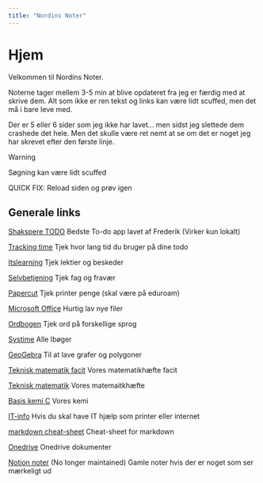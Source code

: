 ```yaml
---
title: "Nordins Noter"
---
```

# Hjem
Velkommen til Nordins Noter.


Noterne tager mellem 3-5 min at blive opdateret fra jeg er færdig med at skrive dem.
Alt som ikke er ren tekst og links kan være lidt scuffed, men det må i bare leve med.

Der er 5 eller 6 sider som jeg ikke har lavet... men sidst jeg slettede dem crashede det hele.
Men det skulle være ret nemt at se om det er noget jeg har skrevet efter den første linje.

>[!warning]
>Søgning kan være lidt scuffed
>
>QUICK FIX: Reload siden og prøv igen
>

## Generale links
[Shakspere TODO](file:///C:/Users/Nordin/OneDrive/School/Shakspere%20To-Do%20v1.0/shakspere.html) Bedste To-do app lavet af Frederik (Virker kun lokalt)

[Tracking time](https://pro.trackingtime.co/#/hours) Tjek hvor lang tid du bruger på dine todo

[Itslearning](https://aarhustech.itslearning.com/main.aspx?TextURL=CourseCards) Tjek lektier og beskeder

[Selvbetjening](https://selvbetjening.aarhustech.dk/loggedin/default.aspx) Tjek fag og fravær

[Papercut](https://papercut.aarhustech.dk:9192/app) Tjek printer penge (skal være på eduroam)

[Microsoft Office](https://www.office.com/?auth=1) Hurtig lav nye filer

[Ordbogen](https://www.ordbogen.com/en/) Tjek ord på forskellige sprog

[Systime](https://konto.systime.dk/index.php?id=494) Alle Ibøger

[GeoGebra](https://www.geogebra.org/classic?lang=en) Til at lave grafer og polygoner

[Teknisk matematik facit](https://tstaarhustech-my.sharepoint.com/personal/mka_aarhustech_dk/_layouts/15/onedrive.aspx?FolderCTID=0x0120000AA418455CCACB408C46F74A43B8136B&id=%2Fpersonal%2Fmka%5Faarhustech%5Fdk%2FDocuments%2F22R%2F22RInfoMappe%2FTeknisk%20Matematik%204%20Facit%2Epdf&parent=%2Fpersonal%2Fmka%5Faarhustech%5Fdk%2FDocuments%2F22R%2F22RInfoMappe "https://tstaarhustech-my.sharepoint.com/personal/mka_aarhustech_dk/_layouts/15/onedrive.aspx?FolderCTID=0x0120000AA418455CCACB408C46F74A43B8136B&id=%2Fpersonal%2Fmka%5Faarhustech%5Fdk%2FDocuments%2F22R%2F22RInfoMappe%2FTeknisk%20Matematik%204%20Facit%2Epdf&parent=%2Fpersonal%2Fmka%5Faarhustech%5Fdk%2FDocuments%2F22R%2F22RInfoMappe") Vores matematikhæfte facit

[Teknisk matematik](https://tstaarhustech-my.sharepoint.com/personal/mka_aarhustech_dk/_layouts/15/onedrive.aspx?FolderCTID=0x0120000AA418455CCACB408C46F74A43B8136B&id=%2Fpersonal%2Fmka%5Faarhustech%5Fdk%2FDocuments%2F22R%2F22RInfoMappe%2FTeknisk%20Matematik%204%2Epdf&parent=%2Fpersonal%2Fmka%5Faarhustech%5Fdk%2FDocuments%2F22R%2F22RInfoMappe "https://tstaarhustech-my.sharepoint.com/personal/mka_aarhustech_dk/_layouts/15/onedrive.aspx?FolderCTID=0x0120000AA418455CCACB408C46F74A43B8136B&id=%2Fpersonal%2Fmka%5Faarhustech%5Fdk%2FDocuments%2F22R%2F22RInfoMappe%2FTeknisk%20Matematik%204%2Epdf&parent=%2Fpersonal%2Fmka%5Faarhustech%5Fdk%2FDocuments%2F22R%2F22RInfoMappe") Vores matemaitkhæfte

[Basis kemi C](file:///C:/Users/nordi/Downloads/vdoc.pub_basiskemi-c.pdf)  Vores kemi 

[IT-info](https://aarhustech.itslearning.com/eportfolio/427803/itinfo) Hvis du skal have IT hjælp som printer eller internet 

[markdown cheat-sheet](https://www.markdownguide.org/cheat-sheet/) Cheat-sheet for markdown

[Onedrive]([Skole](https://tstaarhustech-my.sharepoint.com/:f:/g/personal/at101823_edu_aarhustech_dk/ErzaAos3f-hFl_BKjemb7ucBadBtFiQO8M-C6yeLcNdtMw?e=7usPU7)) Onedrive dokumenter

[Notion noter](https://nordinmp.notion.site/nordinmp/Skole-dashboard-87cc63aa4e1f4836b6846be8fc894710) (No longer maintained) Gamle noter hvis der er noget som ser mærkeligt ud

